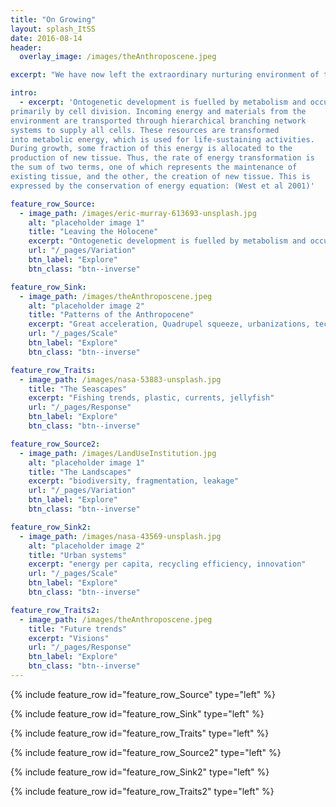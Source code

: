 ```yaml
---
title: "On Growing"
layout: splash_ItSS
date: 2016-08-14
header:
  overlay_image: /images/theAnthroposcene.jpeg

excerpt: "We have now left the extraordinary nurturing environment of the Holocene and are now for the first time responsible not only for humanity but also for the environment that provides the life-support system. Also, for the first time, we are aware of this"

intro:
  - excerpt: 'Ontogenetic development is fuelled by metabolism and occurs
primarily by cell division. Incoming energy and materials from the
environment are transported through hierarchical branching network
systems to supply all cells. These resources are transformed
into metabolic energy, which is used for life-sustaining activities.
During growth, some fraction of this energy is allocated to the
production of new tissue. Thus, the rate of energy transformation is
the sum of two terms, one of which represents the maintenance of
existing tissue, and the other, the creation of new tissue. This is
expressed by the conservation of energy equation: (West et al 2001)'

feature_row_Source:
  - image_path: /images/eric-murray-613693-unsplash.jpg
    alt: "placeholder image 1"
    title: "Leaving the Holocene"
    excerpt: "Ontogenetic development is fuelled by metabolism and occurs primarily by cell division. Incoming energy and materials from the environment are transported through hierarchical branching network systems to supply all cells. These resources are transformed into metabolic energy, which is used for life-sustaining activities. During growth, some fraction of this energy is allocated to the production of new tissue. Thus, the rate of energy transformation is the sum of two terms, one of which represents the maintenance of existing tissue, and the other, the creation of new tissue. This is expressed by the conservation of energy equation: (West et al 2001)"
    url: "/_pages/Variation"
    btn_label: "Explore"
    btn_class: "btn--inverse"

feature_row_Sink:
  - image_path: /images/theAnthroposcene.jpeg
    alt: "placeholder image 2"
    title: "Patterns of the Anthropocene"
    excerpt: "Great acceleration, Quadrupel squeeze, urbanizations, technorevolution, energy-turnover, the social change, use of resources (minerals + food)"
    url: "/_pages/Scale"
    btn_label: "Explore"
    btn_class: "btn--inverse"

feature_row_Traits:
  - image_path: /images/nasa-53883-unsplash.jpg
    title: "The Seascapes"
    excerpt: "Fishing trends, plastic, currents, jellyfish"
    url: "/_pages/Response"
    btn_label: "Explore"
    btn_class: "btn--inverse"

feature_row_Source2:
  - image_path: /images/LandUseInstitution.jpg
    alt: "placeholder image 1"
    title: "The Landscapes"
    excerpt: "biodiversity, fragmentation, leakage"
    url: "/_pages/Variation"
    btn_label: "Explore"
    btn_class: "btn--inverse"

feature_row_Sink2:
  - image_path: /images/nasa-43569-unsplash.jpg
    alt: "placeholder image 2"
    title: "Urban systems"
    excerpt: "energy per capita, recycling efficiency, innovation"
    url: "/_pages/Scale"
    btn_label: "Explore"
    btn_class: "btn--inverse"

feature_row_Traits2:
  - image_path: /images/theAnthroposcene.jpeg
    title: "Future trends"
    excerpt: "Visions"
    url: "/_pages/Response"
    btn_label: "Explore"
    btn_class: "btn--inverse"
---
```


{% include feature_row id="feature_row_Source" type="left" %}

{% include feature_row id="feature_row_Sink" type="left" %}

{% include feature_row id="feature_row_Traits" type="left" %}

{% include feature_row id="feature_row_Source2" type="left" %}

{% include feature_row id="feature_row_Sink2" type="left" %}

{% include feature_row id="feature_row_Traits2" type="left" %}
